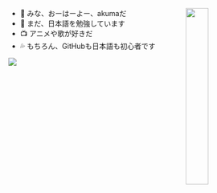 [<img align="right" width="30%" src="https://github-readme-stats.vercel.app/api/top-langs?username=giegieSong">](https://metrics.lecoq.io/ouuan?template=classic)

- 👋 みな、おーはーよー、akumaだ
- 📖 まだ、日本語を勉強しています
- 📺 アニメや歌が好きだ
- 💦 もちろん、GitHubも日本語も初心者です

<img src="https://github-readme-stats.vercel.app/api?username=akuma&show_icons=true&theme=tokyonight" />

                    
<!---
giegieSong/giegieSong is a ✨ special ✨ repository because its `README.md` (this file) appears on your GitHub profile.
You can click the Preview link to take a look at your changes.
--->
